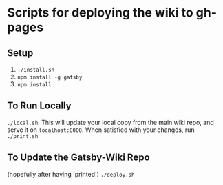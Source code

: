 # Scripts for deploying the wiki to gh-pages

## Setup
1. `./install.sh`
2. `npm install -g gatsby`
3. `npm install`

## To Run Locally
`./local.sh`.
This will update your local copy from the main wiki repo, and serve it on `localhost:8000`.
When satisfied with your changes, run `./print.sh`

## To Update the Gatsby-Wiki Repo
(hopefully after having 'printed')
`./deploy.sh`
